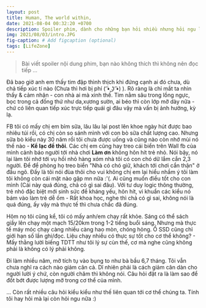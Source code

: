 ```yaml
---
layout: post
title: Human, The world within,
date: 2021-08-04 00:32:20 +0700
description: Spoiler phim, dành cho những bạn hỏi nhiều nhưng hỏi ngu lại không ngừng hỏi,
img: 2021/08/03/intro.JPG
fig-caption: # Add figcaption (optional)
tags: [LifeZone]
---
```

>Bài viết spoiler nội dung phim, bạn nào không thích thì không nên đọc tiếp ...

Đã bao giờ anh em thấy tim đập thình thịch khi đứng cạnh ai đó chưa, dù chả tiếp xúc tí nào (Chưa thì hơi bị phí ( ͡• ͜ʖ ͡•) ). Rõ ràng là chỉ mắt ta nhìn thấy & cảm nhận - con nhà ai mà xinh thế. Tim nằm sâu trong lồng ngực, bọc trong cả đống thứ như da,xương sườn, ai béo thì còn lớp mỡ dày nữa - chứ có liên quan tiếp xúc trực tiếp quái gì đâu vậy mà vấn bị ảnh hưởng, kỳ lạ.

FB tôi có mấy chị em bỉm sữa, lâu lâu lại post lên khoe ngày hút được bao nhiêu túi rồi, có chị còn so sánh mình với con bò sữa chất lượng cao. Nhưng sữa bò kiểu này 30 năm rồi tôi chưa được uống và cũng nào còn nhớ mùi nó thế nào - **Kể lạc đề thôi**. Các chị em cũng hay treo cái biển trên Wall fb của mình cảnh báo người tới nhà chơi **Làm ơn** không hôn hít trẻ nhỏ. Nói bậy, nó lại làm tôi nhớ tới vụ hồi nhỏ hàng xóm nhà tôi có con chó dữ lắm cắn 2,3 người. Để để phòng họ treo biển "Nhà có chó giữ, khách tới chơi cẩn thận" ở đầu ngõ. Đấy là tôi nói đùa thôi cho vui không chị em lại hiểu nhầm ý tôi làm tôi không còn cái mặt nào gặp mn nữa :'(. Ai cũng muốn điều tốt cho con mình (Cái này quá đúng, chả có gì sai đâu). Với tư duy logic thông thường, trẻ nhỏ đặc biệt mới sinh sức đề kháng yếu, hôn hít, vi khuẩn các kiểu nó bám vào làm trẻ dễ ốm - Rất khoa học, nghe thì chả có gì sai, không nói là quá đúng, ấy vậy mà thực tế thì chưa chắc đã đúng.

Hôm nọ tôi cũng kể, tôi có mấy anh/em chạy rất khỏe. Sáng có thể sách giầy lên chạy một mạch 15/20km trong 1-2 tiếng buổi sáng. Nhưng mà thực tế máy móc chạy càng nhiều càng hao mòn, chóng hỏng. Ổ SSD cũng chỉ giới hạn số lần ghi/đọc. Liệu chạy nhiều có thực sự tốt cho cơ thể không? - Mấy thằng lười biếng TDTT như tôi lý sự cùn thế, cơ mà nghe cũng không phải là không có lý phải không.

Đi làm nhiều năm, mỡ tích tụ vào bụng to như bà bầu 6,7 tháng. Tôi vẫn chưa nghĩ ra cách nào giảm cân cả. Dĩ nhiên phải là cách giảm cân dàn cho người lười ý chứ, còn người chăm thì không nói. Câu hỏi đặt ra là làm sao để đốt bớt được lượng mỡ trong cơ thể của mình.

... Còn rất nhiều câu hỏi kiểu kiểu như thế liên quan tới cơ thể chúng ta. Tính tôi hay hỏi mà lại còn hỏi ngu nữa :) 










